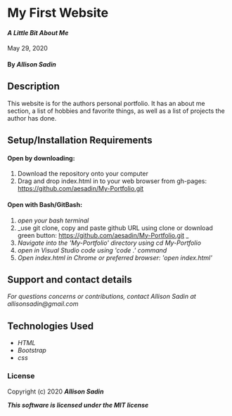 # My First Website

#### _A Little Bit About Me_ 
May 29, 2020

#### By _Allison Sadin_

## Description

This website is for the authors personal portfolio. It has an about me section, a list of hobbies and favorite things, as well as a list of projects the author has done.

## Setup/Installation Requirements

#### Open by downloading:
1. Download the repository onto your computer
2. Drag and drop index.html in to your web browser from gh-pages: https://github.com/aesadin/My-Portfolio.git

#### Open with Bash/GitBash:
1. _open your bash terminal_
2. _use git clone, copy and paste github URL using clone or download green button: https://github.com/aesadin/My-Portfolio.git _
3. _Navigate into the 'My-Portfolio' directory using cd My-Portfolio_
4. _open in Visual Studio code using 'code .' command_
5. _Open index.html in Chrome or preferred browser: 'open index.html'_





## Support and contact details

_For questions concerns or contributions, contact Allison Sadin
at allisonsadin@gmail.com_

## Technologies Used

* _HTML_
* _Bootstrap_
* _css_

### License

Copyright (c) 2020 **_Allison Sadin_**

**_This software is licensed under the MIT license_**
